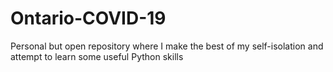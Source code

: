 # Ontario-COVID-19
Personal but open repository where I make the best of my self-isolation and attempt to learn some useful Python skills
